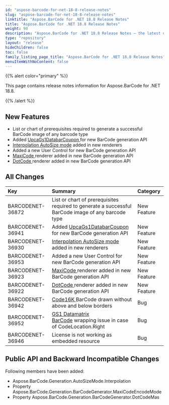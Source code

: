 ```yaml
---
id: "aspose-barcode-for-net-18-8-release-notes"
slug: "aspose-barcode-for-net-18-8-release-notes"
linktitle: "Aspose.BarCode for .NET 18.8 Release Notes"
title: "Aspose.BarCode for .NET 18.8 Release Notes"
weight: 90
description: "Aspose.BarCode for .NET 18.8 Release Notes – the latest updates and fixes."
type: "repository"
layout: "release"
hideChildren: false
toc: false
family_listing_page_title: "Aspose.BarCode for .NET 18.8 Release Notes"
menuItemWithNoContent: false
---
```


{{% alert color="primary" %}} 

This page contains release notes information for Aspose.BarCode for .NET 18.8.

{{% /alert %}} 
## **New Features**
- List or chart of prerequisites required to generate a successful BarCode image of any barcode type
- Added [UpcaGs1DatabarCoupon ](https://docs.aspose.com/barcode/net/generating-barcodes-using-new-barcode-generation-api/#generatingbarcodesusingnewbarcodegenerationapi-generateupcags1databarcouponbarcode)for new BarCode generation API
- [Interpolation AutoSize mode](https://docs.aspose.com/barcode/net/generating-barcodes-using-new-barcode-generation-api/#generatingbarcodesusingnewbarcodegenerationapi-generatebarcodewithautosizeinterpolation) added in new renderers
- Added a new User Control for new BarCode generation API
- [MaxiCode ](https://docs.aspose.com/barcode/net/generating-barcodes-using-new-barcode-generation-api/#generatingbarcodesusingnewbarcodegenerationapi-generatemaxicodebarcode)renderer added in new BarCode generation API
- [DotCode ](https://docs.aspose.com/barcode/net/generating-barcodes-using-new-barcode-generation-api/#generatingbarcodesusingnewbarcodegenerationapi-generatedotcodebarcode)renderer added in new BarCode generation API
## **All Changes**

|**Key**|**Summary**|**Category**|
| :- | :- | :- |
|BARCODENET-36872|List or chart of prerequisites required to generate a successful BarCode image of any barcode type|New Feature|
|BARCODENET-36941|Added [UpcaGs1DatabarCoupon](https://docs.aspose.com/barcode/net/generating-barcodes-using-new-barcode-generation-api/#generatingbarcodesusingnewbarcodegenerationapi-generateupcags1databarcouponbarcode) for new BarCode generation API|New Feature|
|BARCODENET-36930|[Interpolation AutoSize mode](https://docs.aspose.com/barcode/net/generating-barcodes-using-new-barcode-generation-api/#generatingbarcodesusingnewbarcodegenerationapi-generatebarcodewithautosizeinterpolation) added in new renderers|New Feature|
|BARCODENET-36953|Added a new User Control for new BarCode generation API|New Feature|
|BARCODENET-36923|[MaxiCode ](https://docs.aspose.com/barcode/net/generating-barcodes-using-new-barcode-generation-api/#generatingbarcodesusingnewbarcodegenerationapi-generatemaxicodebarcode)renderer added in new BarCode generation API|New Feature|
|BARCODENET-36922|[DotCode ](https://docs.aspose.com/barcode/net/generating-barcodes-using-new-barcode-generation-api/#generatingbarcodesusingnewbarcodegenerationapi-generatedotcodebarcode)renderer added in new BarCode generation API|New Feature|
|BARCODENET-36942|[Code16K ](https://docs.aspose.com/barcode/net/generating-barcodes-using-new-barcode-generation-api/#generatingbarcodesusingnewbarcodegenerationapi-generatecode16kbarcode)BarCode drawn without above and below borders|Bug|
|BARCODENET-36952|[GS1 Datamatrix BarCode](https://docs.aspose.com/barcode/net/generating-barcodes-using-new-barcode-generation-api/#generatingbarcodesusingnewbarcodegenerationapi-generategs1datamatrixbarcodewithwrappingtext) wrapping issue in case of CodeLocation.Right|Bug|
|BARCODENET-36946|License is not working as embedded resource|Bug|
## **Public API and Backward Incompatible Changes**
Following members have been added:

- Aspose.BarCode.Generation.AutoSizeMode.Interpolation
- Property Aspose.BarCode.Generation.BarCodeGenerator.MaxiCodeEncodeMode
- Property Aspose.BarCode.Generation.BarCodeGenerator.DotCodeMas


